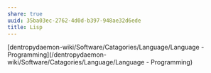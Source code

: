```yaml
---
share: true
uuid: 35ba03ec-2762-4d0d-b397-948ae32d6ede
title: Lisp
---
```

[dentropydaemon-wiki/Software/Catagories/Language/Language - Programming](/dentropydaemon-wiki/Software/Catagories/Language/Language - Programming)